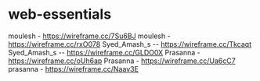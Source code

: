 # web-essentials
moulesh - https://wireframe.cc/7Su6BJ
moulesh - https://wireframe.cc/rxO078
Syed_Amash_s -- https://wireframe.cc/Tkcaqt
Syed_Amash_s -- https://wireframe.cc/GLDO0X
Prasanna - https://wireframe.cc/oUh6ap
Prasanna - https://wireframe.cc/Ua6cC7
prasanna - https://wireframe.cc/Naav3E
